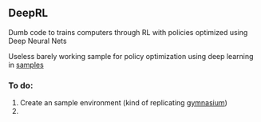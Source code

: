 ## DeepRL

Dumb code to trains computers through RL with policies optimized using Deep Neural Nets

Useless barely working sample for policy optimization using deep learning in [samples](samples/)

### To do:
1. Create an sample environment (kind of replicating [gymnasium](https://github.com/Farama-Foundation/Gymnasium))
2. 